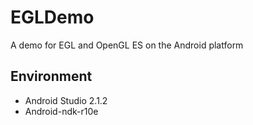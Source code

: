 # EGLDemo
A demo for EGL and OpenGL ES on the Android platform

## Environment
- Android Studio 2.1.2
- Android-ndk-r10e
